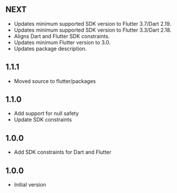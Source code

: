 ## NEXT

- Updates minimum supported SDK version to Flutter 3.7/Dart 2.19.
- Updates minimum supported SDK version to Flutter 3.3/Dart 2.18.
- Aligns Dart and Flutter SDK constraints.
- Updates minimum Flutter version to 3.0.
- Updates package description.

## 1.1.1

- Moved source to flutter/packages

## 1.1.0

- Add support for null safety
- Update SDK constraints

## 1.0.0

- Add SDK constraints for Dart and Flutter

## 1.0.0

- Initial version
